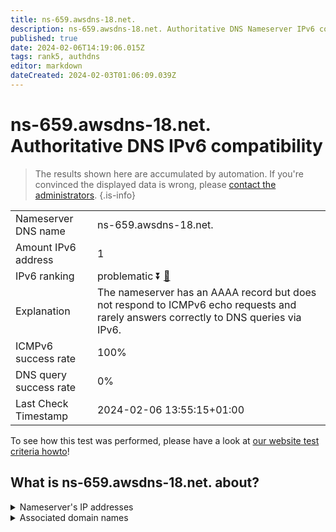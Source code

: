 ```yaml
---
title: ns-659.awsdns-18.net.
description: ns-659.awsdns-18.net. Authoritative DNS Nameserver IPv6 compatibility
published: true
date: 2024-02-06T14:19:06.015Z
tags: rank5, authdns
editor: markdown
dateCreated: 2024-02-03T01:06:09.039Z
---
```


# ns-659.awsdns-18.net. Authoritative DNS IPv6 compatibility

> The results shown here are accumulated by automation. If you're convinced the displayed data is wrong, please [contact the administrators](/howto/chat). 
{.is-info}




|   |   |
| - | - |
| Nameserver DNS name | ns-659.awsdns-18.net.
| Amount IPv6 address | 1
| IPv6 ranking | problematic :arrow_double_down: [🔗](/howto/ranking) |
| Explanation | The nameserver has an AAAA record but does not respond to ICMPv6 echo requests and rarely answers correctly to DNS queries via IPv6. |
| ICMPv6 success rate | 100%|
| DNS query success rate | 0% |
| Last Check Timestamp | 2024-02-06 13:55:15+01:00 |

To see how this test was performed, please have a look at [our website test criteria howto](/howto/testcriteria/authdns)!


## What is ns-659.awsdns-18.net. about?




<details>
<summary>Nameserver's IP addresses</summary>

2600:9000:5302:9300::1

</details>



<details>
<summary>Associated domain names</summary>

www.netflix.com

</details>

